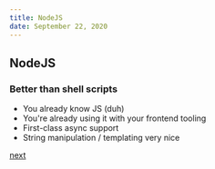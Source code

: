 ```yaml
---
title: NodeJS
date: September 22, 2020
---
```


## NodeJS

### Better than shell scripts

- You already know JS (duh)
- You're already using it with your frontend tooling
- First-class async support
- String manipulation / templating very nice

[next](/300-email.html)
